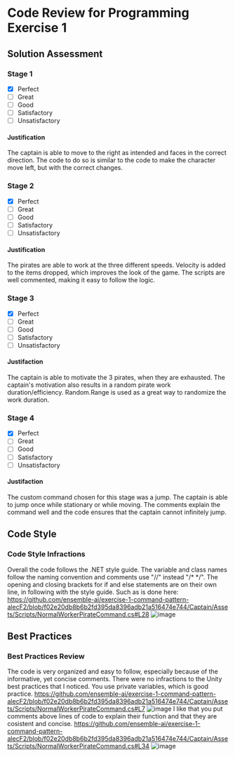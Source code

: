 # Code Review for Programming Exercise 1 #



## Solution Assessment ##

### Stage 1 ###

- [X] Perfect
- [ ] Great
- [ ] Good
- [ ] Satisfactory
- [ ] Unsatisfactory

#### Justification ##### 
The captain is able to move to the right as intended and faces in the correct direction. The code to do so is similar to the code to make the character move left, but with the correct changes.

### Stage 2 ###

- [x] Perfect
- [ ] Great
- [ ] Good
- [ ] Satisfactory
- [ ] Unsatisfactory

#### Justification ##### 
The pirates are able to work at the three different speeds. Velocity is added to the items dropped, which improves the look of the game. The scripts are well commented, making it easy to follow the logic.

### Stage 3 ###

- [X] Perfect
- [ ] Great
- [ ] Good
- [ ] Satisfactory
- [ ] Unsatisfactory

#### Justifaction ##### 
The captain is able to motivate the 3 pirates, when they are exhausted. The captain's motivation also results in a random pirate work duration/efficiency. Random.Range is used as a great way to randomize the work duration.  

### Stage 4 ###

- [X] Perfect
- [ ] Great
- [ ] Good
- [ ] Satisfactory
- [ ] Unsatisfactory

#### Justifaction ##### 
The custom command chosen for this stage was a jump. The captain is able to jump once while stationary or while moving. The comments explain the command well and the code ensures that the captain cannot infinitely jump. 

## Code Style ##

### Code Style Infractions ###

Overall the code follows the .NET style guide. The variable and class names follow the naming convention and comments use "//" instead "/\* \*/". The opening and closing brackets for if and else statements are on their own line, in following with the style guide.
Such as is done here: https://github.com/ensemble-ai/exercise-1-command-pattern-alecF2/blob/f02e20db8b6b2fd395da8396adb21a516474e744/Captain/Assets/Scripts/NormalWorkerPirateCommand.cs#L28
![image](https://user-images.githubusercontent.com/37753647/164865567-0893b457-e803-4976-a81e-e6e1ad99e93f.png)

## Best Practices ##

### Best Practices Review ###

The code is very organized and easy to follow, especially because of the informative, yet concise comments. There were no infractions to the Unity best practices that I noticed.
You use private variables, which is good practice.
https://github.com/ensemble-ai/exercise-1-command-pattern-alecF2/blob/f02e20db8b6b2fd395da8396adb21a516474e744/Captain/Assets/Scripts/NormalWorkerPirateCommand.cs#L7
![image](https://user-images.githubusercontent.com/37753647/164866006-7f3cc45a-ccac-4b7e-ae06-9f4d4803cc25.png)
I like that you put comments above lines of code to explain their function and that they are cosistent and concise.
https://github.com/ensemble-ai/exercise-1-command-pattern-alecF2/blob/f02e20db8b6b2fd395da8396adb21a516474e744/Captain/Assets/Scripts/NormalWorkerPirateCommand.cs#L34
![image](https://user-images.githubusercontent.com/37753647/164866073-7cde15d5-cb8d-498e-8b66-0b890bef436a.png)

